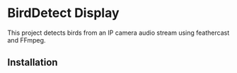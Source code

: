 # BirdDetect Display

This project detects birds from an IP camera audio stream using feathercast and FFmpeg.

## Installation
